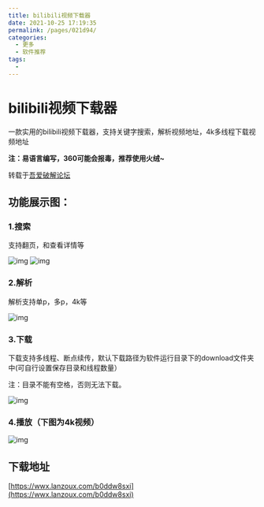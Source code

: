 ```yaml
---
title: bilibili视频下载器
date: 2021-10-25 17:19:35
permalink: /pages/021d94/
categories:
  - 更多
  - 软件推荐
tags:
  - 
---
```

# bilibili视频下载器

一款实用的bilibili视频下载器，支持关键字搜索，解析视频地址，4k多线程下载视频地址

**注：易语言编写，360可能会报毒，推荐使用火绒~**

转载于[吾爱破解论坛](https://www.52pojie.cn/thread-1354179-1-1.html)

## 功能展示图：

### 1.搜索

支持翻页，和查看详情等

![img](https://cdn.jsdelivr.net/gh/Master-Frank/Image-hosting/img/20211025172220.png)
![img](https://cdn.jsdelivr.net/gh/Master-Frank/Image-hosting/img/20211025172236.png)

### 2.解析

解析支持单p，多p，4k等

![img](https://cdn.jsdelivr.net/gh/Master-Frank/Image-hosting/img/20211025172240.png)

### 3.下载

下载支持多线程、断点续传，默认下载路径为软件运行目录下的download文件夹中(可自行设置保存目录和线程数量）

注：目录不能有空格，否则无法下载。

![img](https://cdn.jsdelivr.net/gh/Master-Frank/Image-hosting/img/20211025172244.png)

### 4.播放（下图为4k视频）

![img](https://cdn.jsdelivr.net/gh/Master-Frank/Image-hosting/img/20211025172313.png)

## 下载地址

[https://wwx.lanzoux.com/b0ddw8sxi](https://wwx.lanzoux.com/b0ddw8sxi)

<Vssue />